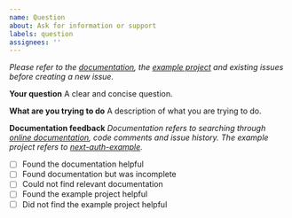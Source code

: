 ```yaml
---
name: Question
about: Ask for information or support
labels: question
assignees: ''
---
```


*Please refer to the [documentation](https://next-auth.js.org/getting-started/introduction), the [example project](https://github.com/iaincollins/next-auth-example) and existing issues before creating a new issue.*

**Your question**
A clear and concise question.

**What are you trying to do**
A description of what you are trying to do.

**Documentation feedback**
*Documentation refers to searching through [online documentation](https://next-auth.js.org), code comments and issue history. The example project refers to [next-auth-example](https://github.com/iaincollins/next-auth-example).*

* [ ] Found the documentation helpful
* [ ] Found documentation but was incomplete
* [ ] Could not find relevant documentation
* [ ] Found the example project helpful
* [ ] Did not find the example project helpful
